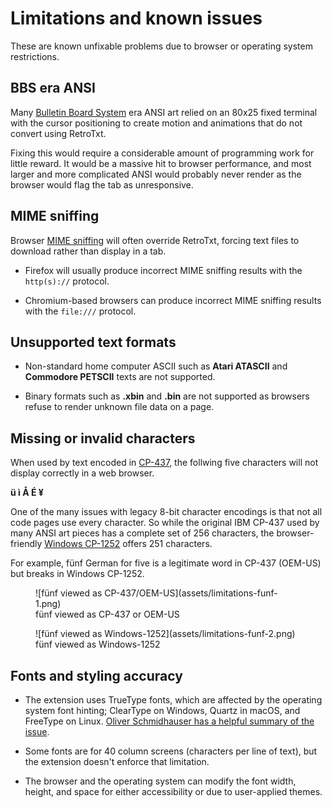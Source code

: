 # Limitations and known issues

These are known unfixable problems due to browser or operating system restrictions.

## BBS era ANSI

Many [Bulletin Board System](https://spectrum.ieee.org/tech-history/cyberspace/social-medias-dialup-ancestor-the-bulletin-board-system) era ANSI art relied on an 80x25 fixed terminal with the cursor positioning to create motion and animations that do not convert using RetroTxt.

Fixing this would require a considerable amount of programming work for little reward. It would be a massive hit to browser performance, and most larger and more complicated ANSI would probably never render as the browser would flag the tab as unresponsive.
## MIME sniffing

Browser [MIME sniffing](https://en.wikipedia.org/wiki/Content_sniffing) will often override RetroTxt, forcing text files to download rather than display in a tab.

- Firefox will usually produce incorrect MIME sniffing results with the `http(s)://` protocol.

- Chromium-based browsers can produce incorrect MIME sniffing results with the `file:///` protocol.
## Unsupported text formats

- Non-standard home computer ASCII such as **Atari ATASCII** and **Commodore PETSCII** texts are not supported.

- Binary formats such as **.xbin** and **.bin** are not supported as browsers refuse to render unknown file data on a page.

## Missing or invalid characters

When used by text encoded in [CP-437](https://en.wikipedia.org/wiki/Code_page_437), the follwing five characters will not display correctly in a web browser.

**ü ì Å É ¥**

One of the many issues with legacy 8-bit character encodings is that not all code pages use every character. So while the original IBM CP-437 used by many ANSI art pieces has a complete set of 256 characters, the browser-friendly [Windows CP-1252](https://en.wikipedia.org/wiki/Windows-1252) offers 251 characters.

For example, fünf German for five is a legitimate word in CP-437 (OEM-US) but breaks in Windows CP-1252.

<figure markdown>
  ![fünf viewed as CP-437/OEM-US](assets/limitations-funf-1.png)
  <figcaption>fünf viewed as CP-437 or OEM-US</figcaption>
</figure>

<figure markdown>
  ![fünf viewed as Windows-1252](assets/limitations-funf-2.png)
  <figcaption>fünf viewed as Windows-1252</figcaption>
</figure>

## Fonts and styling accuracy

- The extension uses TrueType fonts, which are affected by the operating system font hinting; ClearType on Windows, Quartz in macOS, and FreeType on Linux. [Oliver Schmidhauser has a helpful summary of the issue](https://glow.li/technology/2016/7/15/using-pixel-fonts-in-a-browser-without-font-smoothing).

- Some fonts are for 40 column screens (characters per line of text), but the extension doesn't enforce that limitation.

- The browser and the operating system can modify the font width, height, and space for either accessibility or due to user-applied themes.
